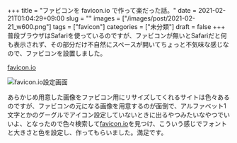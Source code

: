 +++
title = "ファビコンを favicon.io で作って楽だった話。"
date = 2021-02-21T01:04:29+09:00
slug = ""
images = ["/images/post/2021-02-21_w600.png"]
tags = ["favicon"]
categories = ["未分類"]
draft = false
+++
普段ブラウザはSafariを使っているのですが、ファビコンが無いとSafariだと何も表示されず、その部分だけ不自然にスペースが開いてちょっと不気味な感じなので、ファビコンを設置しました。
<!--more-->
[favicon.io](https://favicon.io/)  

![favicon.io設定画面](/images/post/2021-02-21_w600.png)

あらかじめ用意した画像をファビコン用にリサイズしてくれるサイトは色々あるのですが、ファビコンの元になる画像を用意するのが面倒で、アルファベット1文字とかのグーグルでアイコン設定していないときに出るやつみたいなやつでいいよ、となったので色々検索して[favicon.io](https://favicon.io/)を見つけ、こういう感じでフォントと大きさと色を設定し、作ってもらいました。満足です。
